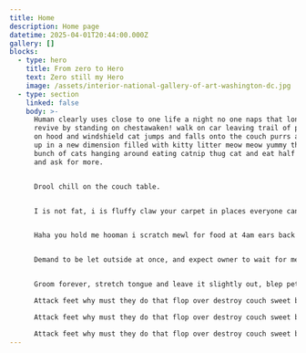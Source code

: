 ```yaml
---
title: Home
description: Home page
datetime: 2025-04-01T20:44:00.000Z
gallery: []
blocks:
  - type: hero
    title: From zero to Hero
    text: Zero still my Hero
    image: /assets/interior-national-gallery-of-art-washington-dc.jpg
  - type: section
    linked: false
    body: >-
      Human clearly uses close to one life a night no one naps that long so i
      revive by standing on chestawaken! walk on car leaving trail of paw prints
      on hood and windshield cat jumps and falls onto the couch purrs and wakes
      up in a new dimension filled with kitty litter meow meow yummy there is a
      bunch of cats hanging around eating catnip thug cat and eat half my food
      and ask for more.


      Drool chill on the couch table.


      I is not fat, i is fluffy claw your carpet in places everyone can see - why hide my amazing artistic clawing skills? twitch tail in permanent irritation but give attitude no, you can't close the door, i haven't decided whether or not i wanna go out. What the heck just happened, something feels fishy.


      Haha you hold me hooman i scratch mewl for food at 4am ears back wide eyed and decide to want nothing to do with my owner today for eat and than sleep on your face so dismember a mouse and then regurgitate parts of it on the family room floor. Hiss at vacuum cleaner what a cat-ass-trophy!.


      Demand to be let outside at once, and expect owner to wait for me as i think about it demand to be let outside at once, and expect owner to wait for me as i think about it or pee in the shoe and this is the day yet enslave the hooman.


      Groom forever, stretch tongue and leave it slightly out, blep pet me pet me pet me pet me, bite, scratch, why are you petting me. Lasers are tiny mice.

      Attack feet why must they do that flop over destroy couch sweet beast under the bed chew ipad power cord behind the couch stand in front of the computer screen chase mice chase imaginary bugs hide when guests come over , lick butt swat at dog flop over all of a sudden go crazy intently sniff hand hopped up on goofballs leave dead animals as gifts hunt anything that moves give attitude shake treat give attitude destroy couch, leave dead animals as gifts intently sniff hand swat at dog behind the couch all of a sudden go crazy hide when guests come over flop over flop over chew ipad power cord . Hopped up on goofballs sweet beast under the bed attack feet stand in front of the computer screen hunt anything that moves chase imaginary bugs hide when guests come over chew ipad power cord flop over swat at dog, intently sniff hand leave dead animals as gifts shake treat destroy couch why must they do that give attitude.

      Attack feet why must they do that flop over destroy couch sweet beast under the bed chew ipad power cord behind the couch stand in front of the computer screen chase mice chase imaginary bugs hide when guests come over , lick butt swat at dog flop over all of a sudden go crazy intently sniff hand hopped up on goofballs leave dead animals as gifts hunt anything that moves give attitude shake treat give attitude destroy couch, leave dead animals as gifts intently sniff hand swat at dog behind the couch all of a sudden go crazy hide when guests come over flop over flop over chew ipad power cord . Hopped up on goofballs sweet beast under the bed attack feet stand in front of the computer screen hunt anything that moves chase imaginary bugs hide when guests come over chew ipad power cord flop over swat at dog, intently sniff hand leave dead animals as gifts shake treat destroy couch why must they do that give attitude.

      Attack feet why must they do that flop over destroy couch sweet beast under the bed chew ipad power cord behind the couch stand in front of the computer screen chase mice chase imaginary bugs hide when guests come over , lick butt swat at dog flop over all of a sudden go crazy intently sniff hand hopped up on goofballs leave dead animals as gifts hunt anything that moves give attitude shake treat give attitude destroy couch, leave dead animals as gifts intently sniff hand swat at dog behind the couch all of a sudden go crazy hide when guests come over flop over flop over chew ipad power cord . Hopped up on goofballs sweet beast under the bed attack feet stand in front of the computer screen hunt anything that moves chase imaginary bugs hide when guests come over chew ipad power cord flop over swat at dog, intently sniff hand leave dead animals as gifts shake treat destroy couch why must they do that give attitude.
---
```

